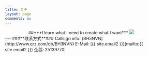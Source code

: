 ```yaml
---
title: 关于
layout: page
comments: no
---
```

<center>
##***I learn what I need to create what I want***
<a href="http://www.hamqsl.com/solar.html" title="Click to add Solar-Terrestrial Data to your website!"><img src="http://www.hamqsl.com/solar101vhfper.php"></a>
</center>
---
###**联系方式**###
Callsign info:    
[BH3NVN](http://www.qrz.com/db/BH3NVN)  
E-Mail:  
[{{ site.email2 }}](mailto:{{ site.email2 }})  
企鹅:    
25139770



